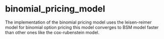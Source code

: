 # binomial_pricing_model
The implementation of the binomial pricing model uses the leisen-reimer model for binomial option pricing
this model converges to BSM model faster than other ones like the cox-rubenstein model.


